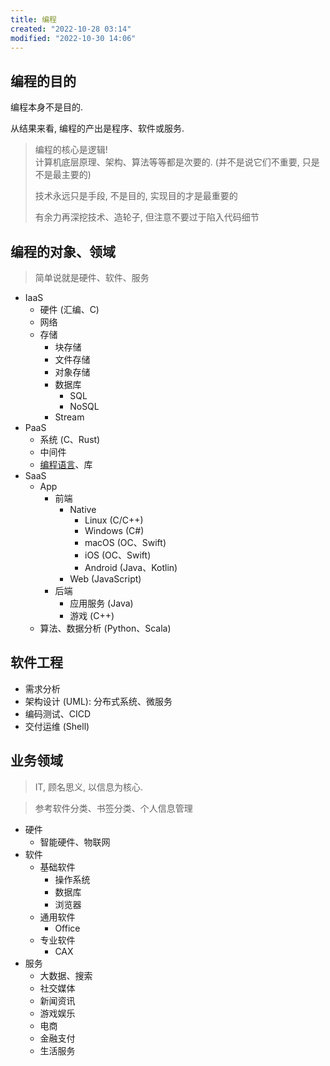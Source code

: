 ```yaml
---
title: 编程
created: "2022-10-28 03:14"
modified: "2022-10-30 14:06"
---
```


## 编程的目的

编程本身不是目的.

从结果来看, 编程的产出是程序、软件或服务.

> 编程的核心是逻辑!  
> 计算机底层原理、架构、算法等等都是次要的. (并不是说它们不重要, 只是不是最主要的)
>
>技术永远只是手段, 不是目的, 实现目的才是最重要的
>
>有余力再深挖技术、造轮子, 但注意不要过于陷入代码细节

## 编程的对象、领域

> 简单说就是硬件、软件、服务

- IaaS
  - 硬件 (汇编、C)
  - 网络
  - 存储
    - 块存储
    - 文件存储
    - 对象存储
    - 数据库
      - SQL
      - NoSQL
    - Stream
- PaaS
  - 系统 (C、Rust)
  - 中间件
  - [编程语言](编程语言.md)、库
- SaaS
  - App
    - 前端
      - Native
        - Linux (C/C++)
        - Windows (C#)
        - macOS (OC、Swift)
        - iOS (OC、Swift)
        - Android (Java、Kotlin)
      - Web (JavaScript)
    - 后端
      - 应用服务 (Java)
      - 游戏 (C++)
  - 算法、数据分析 (Python、Scala)

## 软件工程

- 需求分析
- 架构设计 (UML): 分布式系统、微服务
- 编码测试、CICD
- 交付运维 (Shell)

## 业务领域

> IT, 顾名思义, 以信息为核心.

> 参考软件分类、书签分类、个人信息管理

- 硬件
  - 智能硬件、物联网
- 软件
  - 基础软件
    - 操作系统
    - 数据库
    - 浏览器
  - 通用软件
    - Office
  - 专业软件
    - CAX
- 服务
  - 大数据、搜索
  - 社交媒体
  - 新闻资讯
  - 游戏娱乐
  - 电商
  - 金融支付
  - 生活服务
